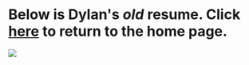 # Below is Dylan's *old* resume. Click [here](README.md) to return to the home page.
![]([Resume.jpg](https://github.com/BoneGreaser/BoneGreaser.github.io/blob/main/Resume.JPG))

